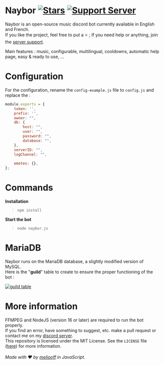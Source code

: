 # Naybor [![Stars](https://img.shields.io/github/stars/meliooff/naybor)](https://github.com/meliooff/naybor) [![Support Server](https://img.shields.io/discord/738122381062832180.svg?label=&logo=discord&logoColor=ffffff&color=7389D8&labelColor=6A7EC2)](https://discord.gg/G6WQsMQShZ)

Naybor is an open-source music discord bot currently available in English and French.   
If you like the project, feel free to put a ⭐ ; If you need help or anything, join the [server support](https://discord.gg/G6WQsMQShZ).   
   
Main features : music, configurable, multilingual, cooldowns, automatic help page, easy & ready to use, ...

# Configuration

For the configuration, rename the `config-example.js` file to `config.js` and replace the :
```js
module.exports = {
    token: '',
    prefix: '',
    owner: "",
    db: {
        host: "",
        user: "",
        password: "",
        database: "",
    },
    serverID: "",
    logChannel: "",
    
    emotes: {},
};
```

# Commands

**Installation**
> `npm install`

**Start the bot**  
> `node naybor.js`

# MariaDB

Naybor runs on the MariaDB database, a slightly modified version of MySQL.  
Here is the "**guild**" table to create to ensure the proper functioning of the bot :  
  
[![guild table](https://i.imgur.com/4D971G4.png)](https://discord.gg/G6WQsMQShZ)

# More information

FFMPEG and NodeJS (version 16 or later) are required to run the bot properly.  
If you find an error, have something to suggest, etc. make a pull request or contact me on my [discord server](https://discord.gg/G6WQsMQShZ).  
This repository is licensed under the MIT License. See the `LICENSE` file ([here](https://github.com/meliooff/naybor/blob/master/LICENSE)) for more information.   


###### Made with ❤️ by [meliooff](https://github.com/meliooff) in JavaScript.
